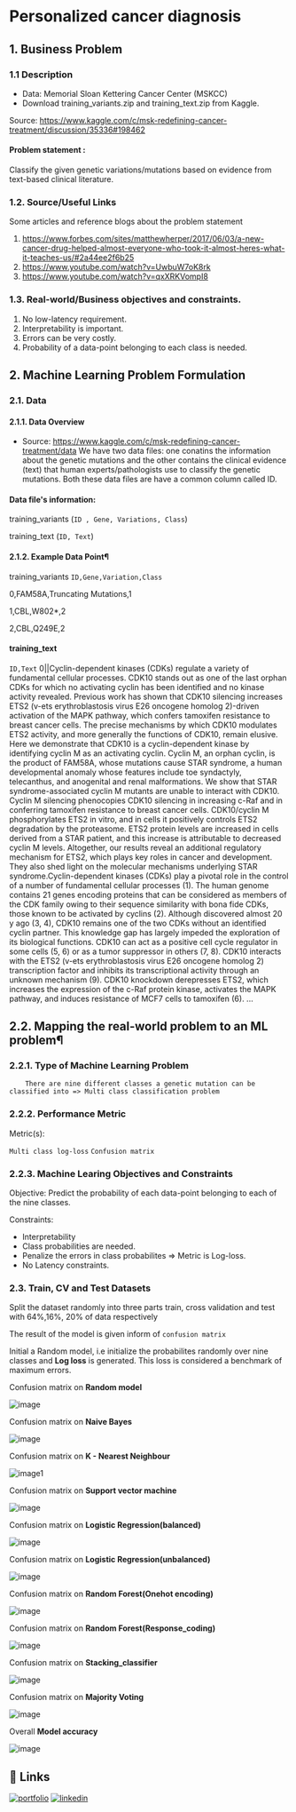 # Personalized cancer diagnosis

## 1. Business Problem
### 1.1 Description

* Data: Memorial Sloan Kettering Cancer Center (MSKCC)
* Download training_variants.zip and training_text.zip from Kaggle.

Source: https://www.kaggle.com/c/msk-redefining-cancer-treatment/discussion/35336#198462

#### Problem statement :
Classify the given genetic variations/mutations based on evidence from text-based clinical literature.


### 1.2. Source/Useful Links

Some articles and reference blogs about the problem statement

1. https://www.forbes.com/sites/matthewherper/2017/06/03/a-new-cancer-drug-helped-almost-everyone-who-took-it-almost-heres-what-it-teaches-us/#2a44ee2f6b25
2. https://www.youtube.com/watch?v=UwbuW7oK8rk
3. https://www.youtube.com/watch?v=qxXRKVompI8

### 1.3. Real-world/Business objectives and constraints.
1. No low-latency requirement.
2. Interpretability is important.
3. Errors can be very costly.
4. Probability of a data-point belonging to each class is needed.

## 2. Machine Learning Problem Formulation
### 2.1. Data
#### 2.1.1. Data Overview
- Source: https://www.kaggle.com/c/msk-redefining-cancer-treatment/data
We have two data files: one conatins the information about the genetic mutations and the other contains the clinical evidence (text) that human experts/pathologists use to classify the genetic mutations.
Both these data files are have a common column called ID.

#### Data file's information:

training_variants (`ID , Gene, Variations, Class`)

training_text (`ID, Text`)

#### 2.1.2. Example Data Point¶
training_variants
`ID,Gene,Variation,Class`

0,FAM58A,Truncating Mutations,1

1,CBL,W802*,2

2,CBL,Q249E,2

#### training_text
`ID,Text`
0||Cyclin-dependent kinases (CDKs) regulate a variety of fundamental cellular processes. CDK10 stands out as one of the last orphan CDKs for which no activating cyclin has been identified and no kinase activity revealed. Previous work has shown that CDK10 silencing increases ETS2 (v-ets erythroblastosis virus E26 oncogene homolog 2)-driven activation of the MAPK pathway, which confers tamoxifen resistance to breast cancer cells. The precise mechanisms by which CDK10 modulates ETS2 activity, and more generally the functions of CDK10, remain elusive. Here we demonstrate that CDK10 is a cyclin-dependent kinase by identifying cyclin M as an activating cyclin. Cyclin M, an orphan cyclin, is the product of FAM58A, whose mutations cause STAR syndrome, a human developmental anomaly whose features include toe syndactyly, telecanthus, and anogenital and renal malformations. We show that STAR syndrome-associated cyclin M mutants are unable to interact with CDK10. Cyclin M silencing phenocopies CDK10 silencing in increasing c-Raf and in conferring tamoxifen resistance to breast cancer cells. CDK10/cyclin M phosphorylates ETS2 in vitro, and in cells it positively controls ETS2 degradation by the proteasome. ETS2 protein levels are increased in cells derived from a STAR patient, and this increase is attributable to decreased cyclin M levels. Altogether, our results reveal an additional regulatory mechanism for ETS2, which plays key roles in cancer and development. They also shed light on the molecular mechanisms underlying STAR syndrome.Cyclin-dependent kinases (CDKs) play a pivotal role in the control of a number of fundamental cellular processes (1). The human genome contains 21 genes encoding proteins that can be considered as members of the CDK family owing to their sequence similarity with bona fide CDKs, those known to be activated by cyclins (2). Although discovered almost 20 y ago (3, 4), CDK10 remains one of the two CDKs without an identified cyclin partner. This knowledge gap has largely impeded the exploration of its biological functions. CDK10 can act as a positive cell cycle regulator in some cells (5, 6) or as a tumor suppressor in others (7, 8). CDK10 interacts with the ETS2 (v-ets erythroblastosis virus E26 oncogene homolog 2) transcription factor and inhibits its transcriptional activity through an unknown mechanism (9). CDK10 knockdown derepresses ETS2, which increases the expression of the c-Raf protein kinase, activates the MAPK pathway, and induces resistance of MCF7 cells to tamoxifen (6). ...

## 2.2. Mapping the real-world problem to an ML problem¶
### 2.2.1. Type of Machine Learning Problem

        There are nine different classes a genetic mutation can be classified into => Multi class classification problem

### 2.2.2. Performance Metric

Metric(s):

`Multi class log-loss`
`Confusion matrix`

### 2.2.3. Machine Learing Objectives and Constraints

Objective: Predict the probability of each data-point belonging to each of the nine classes.

Constraints:

* Interpretability 
* Class probabilities are needed. 
* Penalize the errors in class probabilites => Metric is Log-loss. 
* No Latency constraints.

### 2.3. Train, CV and Test Datasets

Split the dataset randomly into three parts train, cross validation and test with 64%,16%, 20% of data respectively

The result of the model is given inform of `confusion matrix`

Initial a Random model, i.e initialize the probabilites randomly over nine classes and **Log loss** is generated. This loss is considered a benchmark of maximum errors.

Confusion matrix on **Random model**

![image](https://drive.google.com/uc?export=view&id=1aP5r8xAQf_gTcglt2yvNGvTChFqg4mMF)

Confusion matrix on **Naive Bayes**

![image](https://drive.google.com/uc?export=view&id=1fyIxnfs8rJdxeyz6sR0gsYmsz7UBrOHH)

Confusion matrix on **K - Nearest Neighbour**

![image1](https://drive.google.com/uc?export=view&id=1DreVNoTYGhsQNRUJ2h7S46xbiTyVGhAvo)

Confusion matrix on **Support vector machine**

![image](https://drive.google.com/uc?export=view&id=1Z3MP4GBjYKrOVCVmLM5NqgdE61-Mhbt4)

Confusion matrix on **Logistic Regression(balanced)**

![image](https://drive.google.com/uc?export=view&id=1VYMxQkct3mVX4vJDAErvJobtqbHu_fC4)

Confusion matrix on **Logistic Regression(unbalanced)**

![image](https://drive.google.com/uc?export=view&id=1pi_-zpWViptzsexzcZ643nlZIEzq0iL3)

Confusion matrix on **Random Forest(Onehot encoding)**

![image](https://drive.google.com/uc?export=view&id=1pwlsZi7gcuqelqo0HVab6dywBN-_4eWH)

Confusion matrix on **Random Forest(Response_coding)**

![image](https://drive.google.com/uc?export=view&id=1qZn4-o6zN5ap_rQSLnIpyuJFF61aQ464)

Confusion matrix on **Stacking_classifier**

![image](https://drive.google.com/uc?export=view&id=1xZHiH5wciAEepSivHXwiuKWyErlu01XC)

Confusion matrix on **Majority Voting**

![image](https://drive.google.com/uc?export=view&id=1jj1Zszi3pl66IRhFCXcktF147N535O8X)

Overall **Model accuracy**

![image](https://drive.google.com/uc?export=view&id=1B7RTNJwrihj69Yq9bIMcfx_gg66tV1wz)

## 🔗 Links
[![portfolio](https://img.shields.io/badge/my_portfolio-000?style=for-the-badge&logo=ko-fi&logoColor=white)](https://sagorsaha.tech/)
[![linkedin](https://img.shields.io/badge/linkedin-0A66C2?style=for-the-badge&logo=linkedin&logoColor=white)](https://www.linkedin.com/in/sagor-saha-047001111/)
